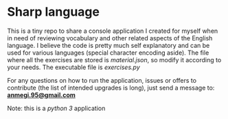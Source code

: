 
# Sharp language

This is a tiny repo to share a console application I created for myself when in need of reviewing vocabulary and other related aspects of the English language.
I believe the code is pretty much self explanatory and can be used for various languages (special character encoding aside). The file where all the exercises are stored is *material.json*, so modify it according to your needs. The executable file is *exercises.py*

For any questions on how to run the application, issues or offers to contribute (the list of intended upgrades is long), just send a message to: **anmegi.95@gmail.com**

Note: this is a *python 3* application
